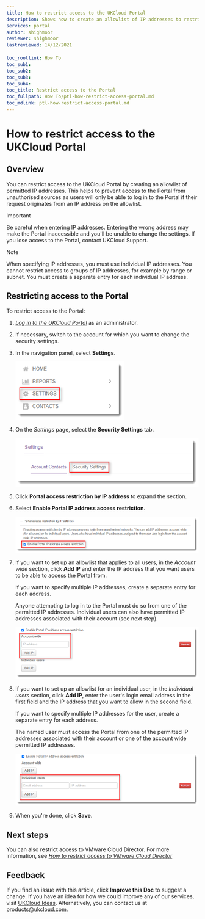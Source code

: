 ```yaml
---
title: How to restrict access to the UKCloud Portal
description: Shows how to create an allowlist of IP addresses to restrict access to the UKCloud Portal
services: portal
author: shighmoor
reviewer: shighmoor
lastreviewed: 14/12/2021

toc_rootlink: How To
toc_sub1: 
toc_sub2:
toc_sub3:
toc_sub4:
toc_title: Restrict access to the Portal
toc_fullpath: How To/ptl-how-restrict-access-portal.md
toc_mdlink: ptl-how-restrict-access-portal.md
---
```


# How to restrict access to the UKCloud Portal

## Overview

You can restrict access to the UKCloud Portal by creating an allowlist of permitted IP addresses. This helps to prevent access to the Portal from unauthorised sources as users will only be able to log in to the Portal if their request originates from an IP address on the allowlist.

> [!IMPORTANT]
> Be careful when entering IP addresses. Entering the wrong address may make the Portal inaccessible and you'll be unable to change the settings. If you lose access to the Portal, contact UKCloud Support.

> [!NOTE]
> When specifying IP addresses, you must use individual IP addresses. You cannot restrict access to groups of IP addresses, for example by range or subnet. You must create a separate entry for each individual IP address.

## Restricting access to the Portal

To restrict access to the Portal:

1. [*Log in to the UKCloud Portal*](ptl-gs.md#logging-in-to-the-ukcloud-portal) as an administrator.

2. If necessary, switch to the account for which you want to change the security settings.

3. In the navigation panel, select **Settings**.

   ![Settings menu option in the UKCloud Portal](images/ptl-mnu-settings.png)

4. On the *Settings* page, select the **Security Settings** tab.

   ![Security Settings tab of the Settings page](images/ptl-settings-tab-security.png)

5. Click **Portal access restriction by IP address** to expand the section.

6. Select **Enable Portal IP address access restriction**.

   ![Enable Portal IP address access restriction](images/ptl-settings-ip-portal-enable.png)

7. If you want to set up an allowlist that applies to all users, in the *Account wide* section, click **Add IP** and enter the IP address that you want users to be able to access the Portal from.

   If you want to specify multiple IP addresses, create a separate entry for each address.

   Anyone attempting to log in to the Portal must do so from one of the permitted IP addresses. Individual users can also have permitted IP addresses associated with their account (see next step).

   ![Account-wide IP address allowlist security setting for the UKCloud Portal](images/ptl-settings-ip-portal-account.png)

8. If you want to set up an allowlist for an individual user, in the *Individual users* section, click **Add IP**, enter the user's login email address in the first field and the IP address that you want to allow in the second field.

   If you want to specify multiple IP addresses for the user, create a separate entry for each address.

   The named user must access the Portal from one of the permitted IP addresses associated with their account or one of the account wide permitted IP addresses.

   ![Individual user IP address allowlist security setting for the UKCloud Portal](images/ptl-settings-ip-portal-user.png)

9. When you're done, click **Save**.

## Next steps

You can also restrict access to VMware Cloud Director. For more information, see [*How to restrict access to VMware Cloud Director*](ptl-how-restrict-access-vcloud-api.md)

## Feedback

If you find an issue with this article, click **Improve this Doc** to suggest a change. If you have an idea for how we could improve any of our services, visit [UKCloud Ideas](https://ideas.ukcloud.com). Alternatively, you can contact us at <products@ukcloud.com>.
